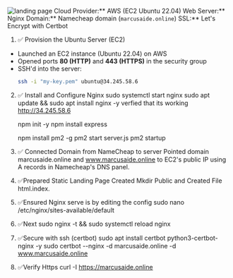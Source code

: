 ![landing page](https://github.com/user-attachments/assets/a7e188dd-3814-49be-a094-82cd5f6b9075)
Cloud Provider:** AWS (EC2 Ubuntu 22.04)
Web Server:** Nginx
Domain:** Namecheap domain (`marcusaide.online`)
SSL:** Let's Encrypt with Certbot
1. ✅ Provision the Ubuntu Server (EC2)

- Launched an EC2 instance (Ubuntu 22.04) on AWS
- Opened ports **80 (HTTP)** and **443 (HTTPS)** in the security group
- SSH'd into the server:
  ```bash
  ssh -i "my-key.pem" ubuntu@34.245.58.6
2. ✅ Install and Configure Nginx
   sudo systemctl start nginx
   sudo apt update && sudo apt install nginx -y
   verfied that its working
   http://34.245.58.6

   npm init -y
npm install express

   npm install pm2 -g
pm2 start server.js
pm2 startup
4. ✅ Connected Domain from NameCheap to server
   Pointed domain marcusaide.online and www.marcusaide.online to EC2's public IP using A records in Namecheap's DNS panel.

5. ✅Prepared Static Landing Page
   Created Mkdir Public and Created File html.index.
6. ✅Ensured Nginx serve is by editing the config
   sudo nano /etc/nginx/sites-available/default
7. ✅Next
   sudo nginx -t && sudo systemctl reload nginx
8. ✅Secure with ssh (certbot)
   sudo apt install certbot python3-certbot-nginx -y
   sudo certbot --nginx -d marcusaide.online -d www.marcusaide.online
9. ✅Verify Https
   curl -I https://marcusaide.online
